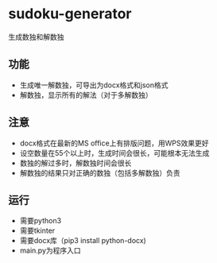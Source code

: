 # sudoku-generator
生成数独和解数独

## 功能
- 生成唯一解数独，可导出为docx格式和json格式
- 解数独，显示所有的解法（对于多解数独）

## 注意
- docx格式在最新的MS office上有排版问题，用WPS效果更好
- 设空数量在55个以上时，生成时间会很长，可能根本无法生成
- 数独的解过多时，解数独时间会很长
- 解数独的结果只对正确的数独（包括多解数独）负责

## 运行
- 需要python3
- 需要tkinter
- 需要docx库（pip3 install python-docx)
- main.py为程序入口
